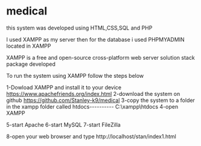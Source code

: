 # medical

this system was developed using HTML,CSS,SQL and PHP

I used XAMPP as my server then for the database i used PHPMYADMIN located in XAMPP

XAMPP is a free and open-source cross-platform web server solution stack package developed


To run the system using XAMPP follow the steps below

1-Dowload XAMPP and install it to your device https://www.apachefriends.org/index.html
2-download the system on github https://github.com/Stanley-k9/medical
3-copy the system to a folder in the xampp folder called htdocs---------- C:\xampp\htdocs
4-open XAMPP 

5-start Apache
6-start MySQL
7-start FileZilla

8-open your web browser and type http://localhost/stan/index1.html
